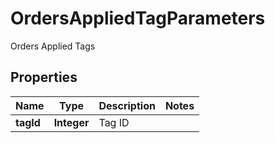

# OrdersAppliedTagParameters

Orders Applied Tags

## Properties

| Name | Type | Description | Notes |
|------------ | ------------- | ------------- | -------------|
|**tagId** | **Integer** | Tag ID |  |




